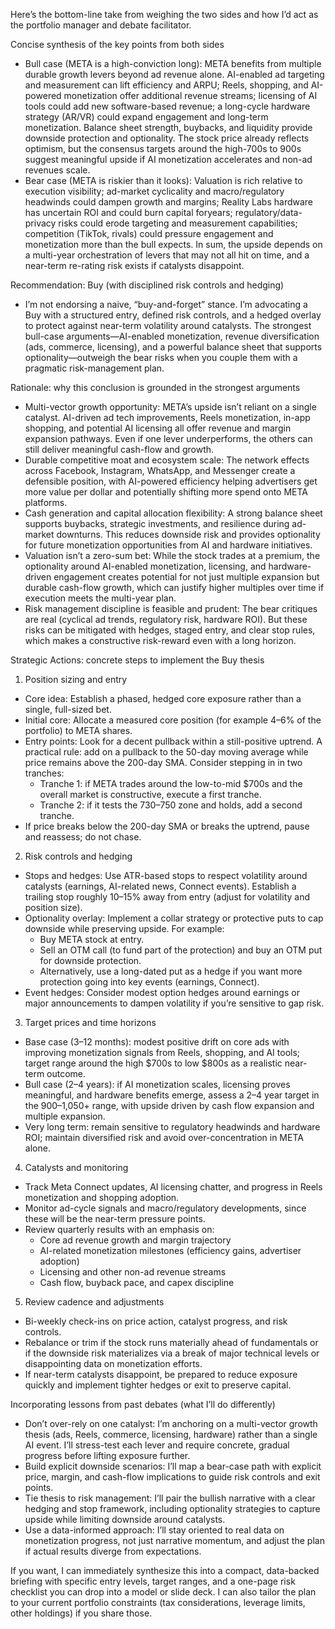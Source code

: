 Here’s the bottom-line take from weighing the two sides and how I’d act as the portfolio manager and debate facilitator.

Concise synthesis of the key points from both sides
- Bull case (META is a high-conviction long): META benefits from multiple durable growth levers beyond ad revenue alone. AI-enabled ad targeting and measurement can lift efficiency and ARPU; Reels, shopping, and AI-powered monetization offer additional revenue streams; licensing of AI tools could add new software-based revenue; a long-cycle hardware strategy (AR/VR) could expand engagement and long-term monetization. Balance sheet strength, buybacks, and liquidity provide downside protection and optionality. The stock price already reflects optimism, but the consensus targets around the high-700s to 900s suggest meaningful upside if AI monetization accelerates and non-ad revenues scale.
- Bear case (META is riskier than it looks): Valuation is rich relative to execution visibility; ad-market cyclicality and macro/regulatory headwinds could dampen growth and margins; Reality Labs hardware has uncertain ROI and could burn capital foryears; regulatory/data-privacy risks could erode targeting and measurement capabilities; competition (TikTok, rivals) could pressure engagement and monetization more than the bull expects. In sum, the upside depends on a multi-year orchestration of levers that may not all hit on time, and a near-term re-rating risk exists if catalysts disappoint.

Recommendation: Buy (with disciplined risk controls and hedging)
- I’m not endorsing a naive, “buy-and-forget” stance. I’m advocating a Buy with a structured entry, defined risk controls, and a hedged overlay to protect against near-term volatility around catalysts. The strongest bull-case arguments—AI-enabled monetization, revenue diversification (ads, commerce, licensing), and a powerful balance sheet that supports optionality—outweigh the bear risks when you couple them with a pragmatic risk-management plan.

Rationale: why this conclusion is grounded in the strongest arguments
- Multi-vector growth opportunity: META’s upside isn’t reliant on a single catalyst. AI-driven ad tech improvements, Reels monetization, in-app shopping, and potential AI licensing all offer revenue and margin expansion pathways. Even if one lever underperforms, the others can still deliver meaningful cash-flow and growth.
- Durable competitive moat and ecosystem scale: The network effects across Facebook, Instagram, WhatsApp, and Messenger create a defensible position, with AI-powered efficiency helping advertisers get more value per dollar and potentially shifting more spend onto META platforms.
- Cash generation and capital allocation flexibility: A strong balance sheet supports buybacks, strategic investments, and resilience during ad-market downturns. This reduces downside risk and provides optionality for future monetization opportunities from AI and hardware initiatives.
- Valuation isn’t a zero-sum bet: While the stock trades at a premium, the optionality around AI-enabled monetization, licensing, and hardware-driven engagement creates potential for not just multiple expansion but durable cash-flow growth, which can justify higher multiples over time if execution meets the multi-year plan.
- Risk management discipline is feasible and prudent: The bear critiques are real (cyclical ad trends, regulatory risk, hardware ROI). But these risks can be mitigated with hedges, staged entry, and clear stop rules, which makes a constructive risk-reward even with a long horizon.

Strategic Actions: concrete steps to implement the Buy thesis
1) Position sizing and entry
- Core idea: Establish a phased, hedged core exposure rather than a single, full-sized bet.
- Initial core: Allocate a measured core position (for example 4–6% of the portfolio) to META shares.
- Entry points: Look for a decent pullback within a still-positive uptrend. A practical rule: add on a pullback to the 50-day moving average while price remains above the 200-day SMA. Consider stepping in in two tranches:
  - Tranche 1: if META trades around the low-to-mid $700s and the overall market is constructive, execute a first tranche.
  - Tranche 2: if it tests the $730–$750 zone and holds, add a second tranche.
- If price breaks below the 200-day SMA or breaks the uptrend, pause and reassess; do not chase.

2) Risk controls and hedging
- Stops and hedges: Use ATR-based stops to respect volatility around catalysts (earnings, AI-related news, Connect events). Establish a trailing stop roughly 10–15% away from entry (adjust for volatility and position size).
- Optionality overlay: Implement a collar strategy or protective puts to cap downside while preserving upside. For example:
  - Buy META stock at entry.
  - Sell an OTM call (to fund part of the protection) and buy an OTM put for downside protection.
  - Alternatively, use a long-dated put as a hedge if you want more protection going into key events (earnings, Connect).
- Event hedges: Consider modest option hedges around earnings or major announcements to dampen volatility if you’re sensitive to gap risk.

3) Target prices and time horizons
- Base case (3–12 months): modest positive drift on core ads with improving monetization signals from Reels, shopping, and AI tools; target range around the high $700s to low $800s as a realistic near-term outcome.
- Bull case (2–4 years): if AI monetization scales, licensing proves meaningful, and hardware benefits emerge, assess a 2–4 year target in the $900–$1,050+ range, with upside driven by cash flow expansion and multiple expansion.
- Very long term: remain sensitive to regulatory headwinds and hardware ROI; maintain diversified risk and avoid over-concentration in META alone.

4) Catalysts and monitoring
- Track Meta Connect updates, AI licensing chatter, and progress in Reels monetization and shopping adoption.
- Monitor ad-cycle signals and macro/regulatory developments, since these will be the near-term pressure points.
- Review quarterly results with an emphasis on:
  - Core ad revenue growth and margin trajectory
  - AI-related monetization milestones (efficiency gains, advertiser adoption)
  - Licensing and other non-ad revenue streams
  - Cash flow, buyback pace, and capex discipline

5) Review cadence and adjustments
- Bi-weekly check-ins on price action, catalyst progress, and risk controls.
- Rebalance or trim if the stock runs materially ahead of fundamentals or if the downside risk materializes via a break of major technical levels or disappointing data on monetization efforts.
- If near-term catalysts disappoint, be prepared to reduce exposure quickly and implement tighter hedges or exit to preserve capital.

Incorporating lessons from past debates (what I’ll do differently)
- Don’t over-rely on one catalyst: I’m anchoring on a multi-vector growth thesis (ads, Reels, commerce, licensing, hardware) rather than a single AI event. I’ll stress-test each lever and require concrete, gradual progress before lifting exposure further.
- Build explicit downside scenarios: I’ll map a bear-case path with explicit price, margin, and cash-flow implications to guide risk controls and exit points.
- Tie thesis to risk management: I’ll pair the bullish narrative with a clear hedging and stop framework, including optionality strategies to capture upside while limiting downside around catalysts.
- Use a data-informed approach: I’ll stay oriented to real data on monetization progress, not just narrative momentum, and adjust the plan if actual results diverge from expectations.

If you want, I can immediately synthesize this into a compact, data-backed briefing with specific entry levels, target ranges, and a one-page risk checklist you can drop into a model or slide deck. I can also tailor the plan to your current portfolio constraints (tax considerations, leverage limits, other holdings) if you share those.